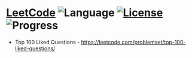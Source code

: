# [LeetCode](https://leetcode.com/problemset/algorithms/) ![Language](https://img.shields.io/badge/Language-C++%2011,%20Python,%20JavaScript-yellow) [![License](https://img.shields.io/badge/License-MIT-blue.svg)](../LICENSE.md) ![Progress](https://img.shields.io/badge/Progress-4%20%2F%20100-ff69b4.svg)
* Top 100 Liked Questions - https://leetcode.com/problemset/top-100-liked-questions/
